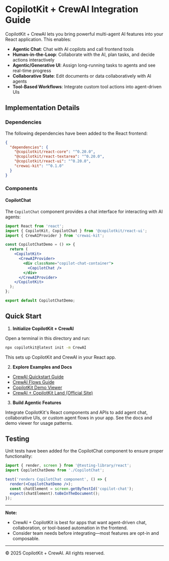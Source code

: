 # CopilotKit + CrewAI Integration Guide

CopilotKit + CrewAI lets you bring powerful multi-agent AI features into your React application. This enables:

- **Agentic Chat**: Chat with AI copilots and call frontend tools
- **Human-in-the-Loop**: Collaborate with the AI, plan tasks, and decide actions interactively
- **Agentic/Generative UI**: Assign long-running tasks to agents and see real-time progress
- **Collaborative State**: Edit documents or data collaboratively with AI agents
- **Tool-Based Workflows**: Integrate custom tool actions into agent-driven UIs

## Implementation Details

### Dependencies

The following dependencies have been added to the React frontend:

```json
{
  "dependencies": {
    "@copilotkit/react-core": "^0.20.0",
    "@copilotkit/react-textarea": "^0.20.0",
    "@copilotkit/react-ui": "^0.20.0",
    "crewai-kit": "^0.1.0"
  }
}
```

### Components

#### CopilotChat

The `CopilotChat` component provides a chat interface for interacting with AI agents:

```jsx
import React from 'react';
import { CopilotKit, CopilotChat } from '@copilotkit/react-ui';
import { CrewAIProvider } from 'crewai-kit';

const CopilotChatDemo = () => {
  return (
    <CopilotKit>
      <CrewAIProvider>
        <div className="copilot-chat-container">
          <CopilotChat />
        </div>
      </CrewAIProvider>
    </CopilotKit>
  );
};

export default CopilotChatDemo;
```

## Quick Start

1. **Initialize CopilotKit + CrewAI**

Open a terminal in this directory and run:

```sh
npx copilotkit@latest init -m CrewAI
```

This sets up CopilotKit and CrewAI in your React app.

2. **Explore Examples and Docs**

- [CrewAI Quickstart Guide](https://docs.copilotkit.ai/crewai-crews)
- [CrewAI Flows Guide](https://docs.copilotkit.ai/crewai-flows)
- [CopilotKit Demo Viewer](https://demo-viewer-five.vercel.app/)
- [CrewAI + CopilotKit Land (Official Site)](https://v0-crew-land.vercel.app/)

3. **Build Agentic Features**

Integrate CopilotKit's React components and APIs to add agent chat, collaborative UIs, or custom agent flows in your app. See the docs and demo viewer for usage patterns.

## Testing

Unit tests have been added for the CopilotChat component to ensure proper functionality:

```jsx
import { render, screen } from '@testing-library/react';
import CopilotChatDemo from './CopilotChat';

test('renders CopilotChat component', () => {
  render(<CopilotChatDemo />);
  const chatElement = screen.getByTestId('copilot-chat');
  expect(chatElement).toBeInTheDocument();
});
```

---

**Note:**
- CrewAI + CopilotKit is best for apps that want agent-driven chat, collaboration, or tool-based automation in the frontend.
- Consider team needs before integrating—most features are opt-in and composable.

---

© 2025 CopilotKit + CrewAI. All rights reserved.